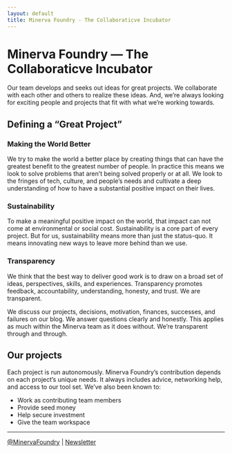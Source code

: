 ```yaml
---
layout: default
title: Minerva Foundry - The Collaboraticve Incubator
---
```


# Minerva Foundry — The Collaboraticve Incubator

Our team develops and seeks out ideas for great projects. We collaborate with each other and others to realize these ideas. And, we’re always looking for exciting people and projects that fit with what we’re working towards.

## Defining a “Great Project”

### Making the World Better

We try to make the world a better place by creating things that can have the greatest benefit to the greatest number of people. In practice this means we look to solve problems that aren’t being solved properly or at all. We look to the fringes of tech, culture, and people’s needs and cultivate a deep understanding of how to have a substantial positive impact on their lives.

### Sustainability

To make a meaningful positive impact on the world, that impact can not come at environmental or social cost. Sustainability is a core part of every project. But for us, sustainability means more than just the status-quo. It means innovating new ways to leave more behind than we use. 

### Transparency

We think that the best way to deliver good work is to draw on a broad set of ideas, perspectives, skills, and experiences. Transparency promotes feedback, accountability, understanding, honesty, and trust. We are transparent.

We discuss our projects, decisions, motivation, finances, successes, and failures on our blog. We answer questions clearly and honestly. This applies as much within the Minerva team as it does without. We’re transparent through and through. 

## Our projects

Each project is run autonomously. Minerva Foundry’s contribution depends on each project’s unique needs. It always includes advice, networking help, and access to our tool set. We’ve also been known to:

* Work as contributing team members
* Provide seed money
* Help secure investment
* Give the team workspace

-----

<a href="https://twitter.com/MinervaFoundry">@MinervaFoundry</a>     |     <a href="http://minervafoundry.com/newsletter/">Newsletter</a>
